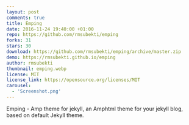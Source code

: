 ```yaml
---
layout: post
comments: true
title: Emping
date: 2016-11-24 19:40:00 +01:00
repo: https://github.com/rmsubekti/emping
forks: 31
stars: 30
download: https://github.com/rmsubekti/emping/archive/master.zip
demo: https://rmsubekti.github.io/emping
author: rmsubekti
thumbnail: emping.webp
license: MIT
license_link: https://opensource.org/licenses/MIT
carousel:
  - 'Screenshot.png'
---
```


Emping - Amp theme for jekyll, an Amphtml theme for your jekyll blog, based on default Jekyll theme.
